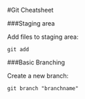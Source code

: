 #Git Cheatsheet

###Staging area

 Add files to staging area:

 ` git add `




###Basic Branching

 Create a new branch:

 ` git branch "branchname" `

